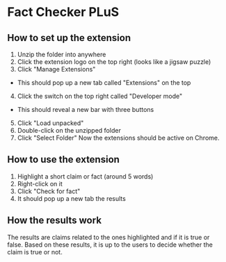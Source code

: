 # Fact Checker PLuS

## How to set up the extension
1. Unzip the folder into anywhere
2. Click the extension logo on the top right (looks like a jigsaw puzzle)
3. Click "Manage Extensions"
- This should pop up a new tab called "Extensions" on the top
4. Click the switch on the top right called "Developer mode"
- This should reveal a new bar with three buttons
5. Click "Load unpacked"
6. Double-click on the unzipped folder
7. Click "Select Folder"
Now the extensions should be active on Chrome.

## How to use the extension
1. Highlight a short claim or fact (around 5 words)
2. Right-click on it
3. Click "Check for fact"
4. It should pop up a new tab the results

## How the results work
The results are claims related to the ones highlighted and if it is true or false. Based on these results, it is up to the users to decide whether the claim is true or not.
